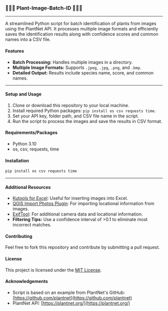 ### 🌿🌿🌿 Plant-Image-Batch-ID 🌿🌿🌿

---

A streamlined Python script for batch identification of plants from images using the PlantNet API. It processes multiple image formats and efficiently saves the identification results along with confidence scores and common names into a CSV file.

#### Features
- **Batch Processing:** Handles multiple images in a directory.
- **Multiple Image Formats:** Supports `.jpeg`, `.jpg`, `.png`, and `.bmp`.
- **Detailed Output:** Results include species name, score, and common names.

---

#### Setup and Usage
1. Clone or download this repository to your local machine.
2. Install required Python packages: `pip install os csv requests time`.
3. Set your API key, folder path, and CSV file name in the script.
4. Run the script to process the images and save the results in CSV format.

#### Requirements/Packages
- Python 3.10
- os, csv, requests, time

#### Installation
```python
pip install os csv requests time
```

---

#### Additional Resources
- [Kutools for Excel](https://www.extendoffice.com/product/kutools-for-excel.html): Useful for inserting images into Excel.
- [QGIS Import Photos Plugin](https://plugins.qgis.org/plugins/ImportPhotos/): For importing locational information from images.
- [ExifTool](https://exiftool.org/): For additional camera data and locational information.
- **Filtering Tips:** Use a confidence interval of >0.1 to eliminate most incorrect matches.

#### Contributing
Feel free to fork this repository and contribute by submitting a pull request.

#### License
This project is licensed under the [MIT License](LICENSE).

#### Acknowledgements
- Script is based on an example from PlantNet's GitHub: [https://github.com/plantnet](https://github.com/plantnet)
- PlantNet API: [https://plantnet.org/](https://plantnet.org/)
